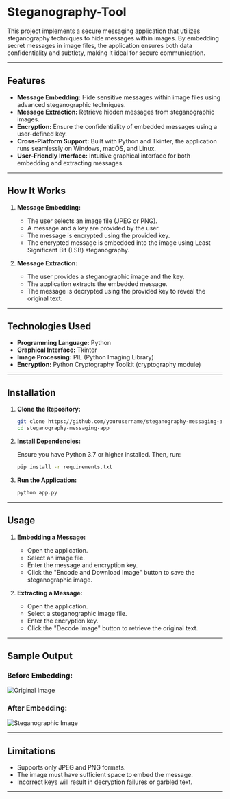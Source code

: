 # Steganography-Tool

This project implements a secure messaging application that utilizes steganography techniques to hide messages within images. By embedding secret messages in image files, the application ensures both data confidentiality and subtlety, making it ideal for secure communication.

---

## Features

- **Message Embedding:** Hide sensitive messages within image files using advanced steganographic techniques.
- **Message Extraction:** Retrieve hidden messages from steganographic images.
- **Encryption:** Ensure the confidentiality of embedded messages using a user-defined key.
- **Cross-Platform Support:** Built with Python and Tkinter, the application runs seamlessly on Windows, macOS, and Linux.
- **User-Friendly Interface:** Intuitive graphical interface for both embedding and extracting messages.

---

## How It Works

1. **Message Embedding:**
   - The user selects an image file (JPEG or PNG).
   - A message and a key are provided by the user.
   - The message is encrypted using the provided key.
   - The encrypted message is embedded into the image using Least Significant Bit (LSB) steganography.

2. **Message Extraction:**
   - The user provides a steganographic image and the key.
   - The application extracts the embedded message.
   - The message is decrypted using the provided key to reveal the original text.

---

## Technologies Used

- **Programming Language:** Python
- **Graphical Interface:** Tkinter
- **Image Processing:** PIL (Python Imaging Library)
- **Encryption:** Python Cryptography Toolkit (cryptography module)

---

## Installation

1. **Clone the Repository:**

   ```bash
   git clone https://github.com/yourusername/steganography-messaging-app.git
   cd steganography-messaging-app
   ```

2. **Install Dependencies:**

   Ensure you have Python 3.7 or higher installed. Then, run:

   ```bash
   pip install -r requirements.txt
   ```

3. **Run the Application:**

   ```bash
   python app.py
   ```

---

## Usage

1. **Embedding a Message:**
   - Open the application.
   - Select an image file.
   - Enter the message and encryption key.
   - Click the "Encode and Download Image" button to save the steganographic image.

2. **Extracting a Message:**
   - Open the application.
   - Select a steganographic image file.
   - Enter the encryption key.
   - Click the "Decode Image" button to retrieve the original text.

---

## Sample Output

### Before Embedding:
![Original Image](images/original_image_example.jpg)

### After Embedding:
![Steganographic Image](images/steganographic_image_example.jpg)

---

## Limitations

- Supports only JPEG and PNG formats.
- The image must have sufficient space to embed the message.
- Incorrect keys will result in decryption failures or garbled text.

---
